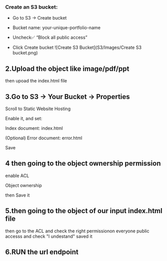 ### Create an S3 bucket:
+ Go to S3 → Create bucket
+ Bucket name: your-unique-portfolio-name
+ Uncheck✅ “Block all public access”

+ Click Create bucket
![Create S3 Bucket](S3/Images/Create S3 bucket.png)

## 2.Upload the  object like image/pdf/ppt
then upoad the index.html file

## 3.Go to S3 → Your Bucket → Properties

Scroll to Static Website Hosting

Enable it, and set:

Index document: index.html

(Optional) Error document: error.html

Save

## 4 then going to the object ownership permission

enable ACL

Object ownership

then Save it

## 5.then going to the object of our input index.html file 
then go to the ACL and check the right permissionon everyone public accesss
and check "I undestand"
saved it

## 6.RUN the url endpoint
